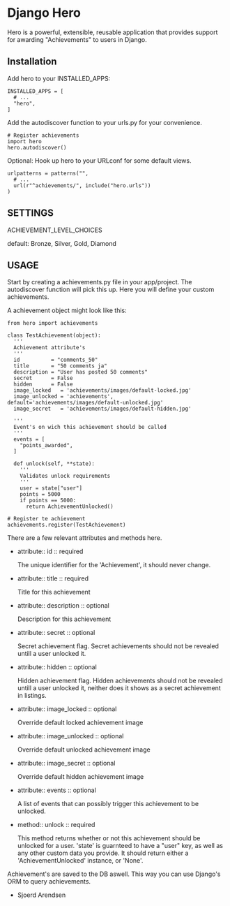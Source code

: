 Django Hero
=========

Hero is a powerful, extensible, reusable application that provides
support for awarding "Achievements" to users in Django.

Installation
------------

Add hero to your INSTALLED_APPS:

    INSTALLED_APPS = [
      # ...
      "hero",
    ]

Add the autodiscover function to your urls.py for your convenience.

    # Register achievements
    import hero
    hero.autodiscover()

Optional: Hook up hero to your URLconf for some default views.

    urlpatterns = patterns("",
      # ...
      url(r"^achievements/", include("hero.urls"))
    )

SETTINGS
------------

ACHIEVEMENT_LEVEL_CHOICES

default:  Bronze, Silver, Gold, Diamond

USAGE
------------

Start by creating a achievements.py file in your app/project. The autodiscover function will pick this up.
Here you will define your custom achievements.

A achievement object might look like this:

    from hero import achievements
    
    class TestAchievement(object):
      '''
      Achievement attribute's
      '''
      id          = "comments_50"
      title       = "50 comments ja"
      description = "User has posted 50 comments"
      secret      = False
      hidden      = False
      image_locked   = 'achievements/images/default-locked.jpg'
      image_unlocked = 'achievements', default='achievements/images/default-unlocked.jpg'
      image_secret   = 'achievements/images/default-hidden.jpg'
  
      '''
      Event's on wich this achievement should be called
      '''
      events = [
        "points_awarded",
      ]
      
      def unlock(self, **state):
        '''
        Validates unlock requirements
        '''
        user = state["user"]
        points = 5000
        if points == 5000:
          return AchievementUnlocked()
    
    # Register te achievement
    achievements.register(TestAchievement)

There are a few relevant attributes and methods here.

*   attribute:: id :: required

    The unique identifier for the 'Achievement', it should never change.
    
*   attribute:: title :: required

    Title for this achievement

*   attribute:: description :: optional

    Description for this achievement

*   attribute:: secret :: optional

    Secret achievement flag. Secret achievements should not be revealed untill a user unlocked it.

*   attribute:: hidden :: optional

    Hidden achievement flag. Hidden achievements should not be revealed untill a user unlocked it, neither does it shows as a secret achievement in listings.
    
*   attribute:: image_locked :: optional

    Override default locked achievement image

*   attribute:: image_unlocked :: optional

    Override default unlocked achievement image

*   attribute:: image_secret :: optional

    Override default hidden achievement image
    
*   attribute:: events :: optional

    A list of events that can possibly trigger this achievement to be unlocked.

*   method:: unlock :: required

    This method returns whether or not this achievement should be unlocked for a user.
    'state' is guarnteed to have a "user" key, as well as any other
    custom data you provide.  It should return either a 'AchievementUnlocked'
    instance, or 'None'.

Achievement's are saved to the DB aswell. This way you can use Django's ORM to query achievements.

- Sjoerd Arendsen